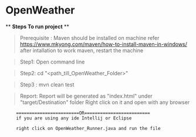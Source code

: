 # OpenWeather
** **Steps To run project** **
>Prerequisite : Maven should be installed on machine refer 
               https://www.mkyong.com/maven/how-to-install-maven-in-windows/
               after intallation to work maven, restart the machine
               

>Step1: Open command line

>Step2: cd "<path_till_OpenWeather_Folder>"

>Step3 : mvn clean test


>Report: Report will be generated as "index.html" under "target/Destination" folder 
        Right click on it and open with any browser
        
        
        
        
        ========================OR=========================
        if you are using any ide Intellij or Eclipse
        
        right click on OpenWeather_Runner.java and run the file

